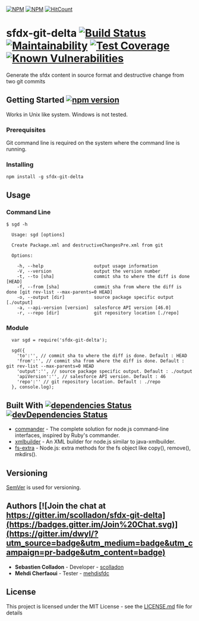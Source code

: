 [![NPM](https://nodei.co/npm/sfdx-git-delta.png?downloads=true&downloadRank=true&stars=true)](https://nodei.co/npm/sfdx-git-delta/) [![NPM](https://nodei.co/npm-dl/sfdx-git-delta.png)](https://nodei.co/npm/sfdx-git-delta/) [![HitCount](http://hits.dwyl.com/scolladon/sfdx-git-delta.svg)](http://hits.dwyl.com/scolladon/sfdx-git-delta)

# sfdx-git-delta [![Build Status](https://travis-ci.org/scolladon/sfdx-git-delta.svg?branch=master)](https://travis-ci.org/scolladon/sfdx-git-delta) [![Maintainability](https://api.codeclimate.com/v1/badges/95619399c7bb2cf60da4/maintainability)](https://codeclimate.com/github/scolladon/sfdx-git-delta/maintainability) [![Test Coverage](https://api.codeclimate.com/v1/badges/95619399c7bb2cf60da4/test_coverage)](https://codeclimate.com/github/scolladon/sfdx-git-delta/test_coverage) [![Known Vulnerabilities](https://snyk.io//test/github/scolladon/sfdx-git-delta/badge.svg?targetFile=package.json)](https://snyk.io//test/github/scolladon/sfdx-git-delta?targetFile=package.json)

Generate the sfdx content in source format and destructive change from two git commits

## Getting Started [![npm version](https://badge.fury.io/js/sfdx-git-delta.svg)](https://badge.fury.io/js/sfdx-git-delta)

Works in Unix like system.
Windows is not tested.

### Prerequisites

Git command line is required on the system where the command line is running.

### Installing

```
npm install -g sfdx-git-delta
```

## Usage

### Command Line

```
$ sgd -h

  Usage: sgd [options]

  Create Package.xml and destructiveChangesPre.xml from git

  Options:

    -h, --help                   output usage information
    -V, --version                output the version number
    -t, --to [sha]               commit sha to where the diff is done [HEAD]
    -f, --from [sha]             commit sha from where the diff is done [git rev-list --max-parents=0 HEAD]
    -o, --output [dir]           source package specific output [./output]
    -a, --api-version [version]  salesforce API version [46.0]
    -r, --repo [dir]             git repository location [./repo]
```

### Module

```
  var sgd = require('sfdx-git-delta');

  sgd({
    'to':'', // commit sha to where the diff is done. Default : HEAD
    'from':'', // commit sha from where the diff is done. Default : git rev-list --max-parents=0 HEAD
    'output':'', // source package specific output. Default : ./output
    'apiVersion':'', // salesforce API version. Default : 46
    'repo':'' // git repository location. Default : ./repo
  }, console.log);
```

## Built With [![dependencies Status](https://david-dm.org/scolladon/sfdx-git-delta/status.svg)](https://david-dm.org/scolladon/sfdx-git-delta) [![devDependencies Status](https://david-dm.org/scolladon/sfdx-git-delta/dev-status.svg)](https://david-dm.org/scolladon/sfdx-git-delta?type=dev)

- [commander](https://github.com/tj/commander.js/) - The complete solution for node.js command-line interfaces, inspired by Ruby's commander.
- [xmlbuilder](https://github.com/oozcitak/xmlbuilder-js) - An XML builder for node.js similar to java-xmlbuilder.
- [fs-extra](https://github.com/jprichardson/node-fs-extra) - Node.js: extra methods for the fs object like copy(), remove(), mkdirs().

## Versioning

[SemVer](http://semver.org/) is used for versioning.

## Authors [![Join the chat at https://gitter.im/scolladon/sfdx-git-delta](https://badges.gitter.im/Join%20Chat.svg)](https://gitter.im/dwyl/?utm_source=badge&utm_medium=badge&utm_campaign=pr-badge&utm_content=badge)

- **Sebastien Colladon** - Developer - [scolladon](https://github.com/scolladon)
- **Mehdi Cherfaoui** - Tester - [mehdisfdc](https://github.com/mehdisfdc)

## License

This project is licensed under the MIT License - see the [LICENSE.md](LICENSE.md) file for details
